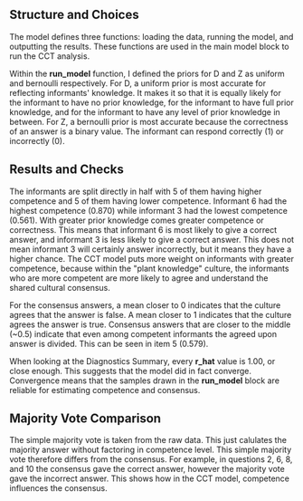 ## Structure and Choices
The model defines three functions: loading the data, running the model, and outputting the results. These functions are used in the main model block to run the CCT analysis.

Within the **run_model** function, I defined the priors for D and Z as uniform and bernoulli respectively. For D, a uniform prior is most accurate for reflecting informants' knowledge. It makes it so that it is equally likely for the informant to have no prior knowledge, for the informant to have full prior knowledge, and for the informant to have any level of prior knowledge in between. For Z, a bernoulli prior is most accurate because the correctness of an answer is a binary value. The informant can respond correctly (1) or incorrectly (0).

## Results and Checks
The informants are split directly in half with 5 of them having higher competence and 5 of them having lower competence. Informant 6 had the highest competence (0.870) while informant 3 had the lowest competence (0.561). With greater prior knowledge comes greater competence or correctness. This means that informant 6 is most likely to give a correct answer, and informant 3 is less likely to give a correct answer. This does not mean informant 3 will certainly answer incorrectly, but it means they have a higher chance. The CCT model puts more weight on informants with greater competence, because within the "plant knowledge" culture, the informants who are more competent are more likely to agree and understand the shared cultural consensus.

For the consensus answers, a mean closer to 0 indicates that the culture agrees that the answer is false. A mean closer to 1 indicates that the culture agrees the answer is true. Consensus answers that are closer to the middle (~0.5) indicate that even among competent informants the agreed upon answer is divided. This can be seen in item 5 (0.579).

When looking at the Diagnostics Summary, every **r_hat** value is 1.00, or close enough. This suggests that the model did in fact converge. Convergence means that the samples drawn in the **run_model** block are reliable for estimating competence and consensus.

## Majority Vote Comparison
The simple majority vote is taken from the raw data. This just calulates the majority answer without factoring in competence level. This simple majority vote therefore differs from the consensus. For example, in questions 2, 6, 8, and 10 the consensus gave the correct answer, however the majority vote gave the incorrect answer. This shows how in the CCT model, competence influences the consensus.